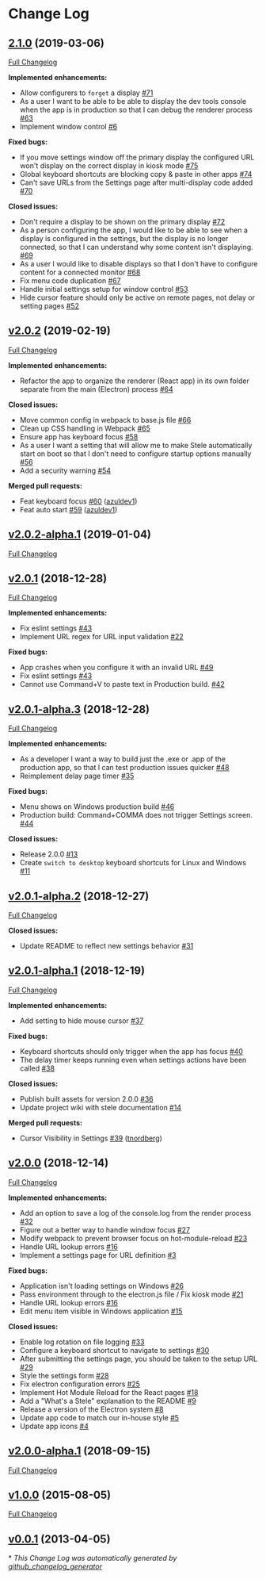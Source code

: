 # Change Log

## [2.1.0](https://github.com/scimusmn/stele/tree/2.1.0) (2019-03-06)
[Full Changelog](https://github.com/scimusmn/stele/compare/v2.0.2...2.1.0)

**Implemented enhancements:**

- Allow configurers to `forget` a display [\#71](https://github.com/scimusmn/stele/issues/71)
- As a user I want to be able to be able to display the dev tools console when the app is in production so that I can debug the renderer process [\#63](https://github.com/scimusmn/stele/issues/63)
- Implement window control [\#6](https://github.com/scimusmn/stele/issues/6)

**Fixed bugs:**

- If you move settings window off the primary display the configured URL won't display on the correct display in kiosk mode [\#75](https://github.com/scimusmn/stele/issues/75)
- Global keyboard shortcuts are blocking copy & paste in other apps [\#74](https://github.com/scimusmn/stele/issues/74)
- Can't save URLs from the Settings page after multi-display code added [\#70](https://github.com/scimusmn/stele/issues/70)

**Closed issues:**

- Don't require a display to be shown on the primary display [\#72](https://github.com/scimusmn/stele/issues/72)
- As a person configuring the app, I would like to be able to see when a display is configured in the settings, but the display is no longer connected, so that I can understand why some content isn't displaying. [\#69](https://github.com/scimusmn/stele/issues/69)
- As a user I would like to disable displays so that I don't have to configure content for a connected monitor [\#68](https://github.com/scimusmn/stele/issues/68)
- Fix menu code duplication [\#67](https://github.com/scimusmn/stele/issues/67)
- Handle initial settings setup for window control [\#53](https://github.com/scimusmn/stele/issues/53)
- Hide cursor feature should only be active on remote pages, not delay or setting pages [\#52](https://github.com/scimusmn/stele/issues/52)

## [v2.0.2](https://github.com/scimusmn/stele/tree/v2.0.2) (2019-02-19)
[Full Changelog](https://github.com/scimusmn/stele/compare/v2.0.2-alpha.1...v2.0.2)

**Implemented enhancements:**

- Refactor the app to organize the renderer \(React app\) in its own folder separate from the main \(Electron\) process [\#64](https://github.com/scimusmn/stele/issues/64)

**Closed issues:**

- Move common config in webpack to base.js file [\#66](https://github.com/scimusmn/stele/issues/66)
- Clean up CSS handling in Webpack [\#65](https://github.com/scimusmn/stele/issues/65)
- Ensure app has keyboard focus [\#58](https://github.com/scimusmn/stele/issues/58)
- As a user I want a setting that will allow me to make Stele automatically start on boot so that I don't need to configure startup options manually [\#56](https://github.com/scimusmn/stele/issues/56)
- Add a security warning [\#54](https://github.com/scimusmn/stele/issues/54)

**Merged pull requests:**

- Feat keyboard focus [\#60](https://github.com/scimusmn/stele/pull/60) ([azuldev1](https://github.com/azuldev1))
- Feat auto start [\#59](https://github.com/scimusmn/stele/pull/59) ([azuldev1](https://github.com/azuldev1))

## [v2.0.2-alpha.1](https://github.com/scimusmn/stele/tree/v2.0.2-alpha.1) (2019-01-04)
[Full Changelog](https://github.com/scimusmn/stele/compare/v2.0.1...v2.0.2-alpha.1)

## [v2.0.1](https://github.com/scimusmn/stele/tree/v2.0.1) (2018-12-28)
[Full Changelog](https://github.com/scimusmn/stele/compare/v2.0.1-alpha.3...v2.0.1)

**Implemented enhancements:**

- Fix eslint settings [\#43](https://github.com/scimusmn/stele/issues/43)
- Implement URL regex for URL input validation [\#22](https://github.com/scimusmn/stele/issues/22)

**Fixed bugs:**

- App crashes when you configure it with an invalid URL [\#49](https://github.com/scimusmn/stele/issues/49)
- Fix eslint settings [\#43](https://github.com/scimusmn/stele/issues/43)
- Cannot use Command+V to paste text in Production build. [\#42](https://github.com/scimusmn/stele/issues/42)

## [v2.0.1-alpha.3](https://github.com/scimusmn/stele/tree/v2.0.1-alpha.3) (2018-12-28)
[Full Changelog](https://github.com/scimusmn/stele/compare/v2.0.1-alpha.2...v2.0.1-alpha.3)

**Implemented enhancements:**

- As a developer I want a way to build just the .exe or .app of the production app, so that I can test production issues quicker [\#48](https://github.com/scimusmn/stele/issues/48)
- Reimplement delay page timer [\#35](https://github.com/scimusmn/stele/issues/35)

**Fixed bugs:**

- Menu shows on Windows production build [\#46](https://github.com/scimusmn/stele/issues/46)
- Production build: Command+COMMA does not trigger Settings screen.  [\#44](https://github.com/scimusmn/stele/issues/44)

**Closed issues:**

- Release 2.0.0 [\#13](https://github.com/scimusmn/stele/issues/13)
- Create `switch to desktop` keyboard shortcuts for Linux and Windows [\#11](https://github.com/scimusmn/stele/issues/11)

## [v2.0.1-alpha.2](https://github.com/scimusmn/stele/tree/v2.0.1-alpha.2) (2018-12-27)
[Full Changelog](https://github.com/scimusmn/stele/compare/v2.0.1-alpha.1...v2.0.1-alpha.2)

**Closed issues:**

- Update README to reflect new settings behavior [\#31](https://github.com/scimusmn/stele/issues/31)

## [v2.0.1-alpha.1](https://github.com/scimusmn/stele/tree/v2.0.1-alpha.1) (2018-12-19)
[Full Changelog](https://github.com/scimusmn/stele/compare/v2.0.0...v2.0.1-alpha.1)

**Implemented enhancements:**

- Add setting to hide mouse cursor [\#37](https://github.com/scimusmn/stele/issues/37)

**Fixed bugs:**

- Keyboard shortcuts should only trigger when the app has focus [\#40](https://github.com/scimusmn/stele/issues/40)
- The delay timer keeps running even when settings actions have been called [\#38](https://github.com/scimusmn/stele/issues/38)

**Closed issues:**

- Publish built assets for version 2.0.0 [\#36](https://github.com/scimusmn/stele/issues/36)
- Update project wiki with stele documentation [\#14](https://github.com/scimusmn/stele/issues/14)

**Merged pull requests:**

- Cursor Visibility in Settings [\#39](https://github.com/scimusmn/stele/pull/39) ([tnordberg](https://github.com/tnordberg))

## [v2.0.0](https://github.com/scimusmn/stele/tree/v2.0.0) (2018-12-14)
[Full Changelog](https://github.com/scimusmn/stele/compare/v2.0.0-alpha.1...v2.0.0)

**Implemented enhancements:**

- Add an option to save a log of the console.log from the render process [\#32](https://github.com/scimusmn/stele/issues/32)
- Figure out a better way to handle window focus [\#27](https://github.com/scimusmn/stele/issues/27)
- Modify webpack to prevent browser focus on hot-module-reload [\#23](https://github.com/scimusmn/stele/issues/23)
- Handle URL lookup errors [\#16](https://github.com/scimusmn/stele/issues/16)
- Implement a settings page for URL definition [\#3](https://github.com/scimusmn/stele/issues/3)

**Fixed bugs:**

- Application isn't loading settings on Windows [\#26](https://github.com/scimusmn/stele/issues/26)
- Pass environment through to the electron.js file / Fix kiosk mode [\#21](https://github.com/scimusmn/stele/issues/21)
- Handle URL lookup errors [\#16](https://github.com/scimusmn/stele/issues/16)
- Edit menu item visible in Windows application [\#15](https://github.com/scimusmn/stele/issues/15)

**Closed issues:**

- Enable log rotation on file logging [\#33](https://github.com/scimusmn/stele/issues/33)
- Configure a keyboard shortcut to navigate to settings [\#30](https://github.com/scimusmn/stele/issues/30)
- After submitting the settings page, you should be taken to the setup URL [\#29](https://github.com/scimusmn/stele/issues/29)
- Style the settings form [\#28](https://github.com/scimusmn/stele/issues/28)
- Fix electron configuration errors [\#25](https://github.com/scimusmn/stele/issues/25)
- Implement Hot Module Reload for the React pages [\#18](https://github.com/scimusmn/stele/issues/18)
- Add a "What's a Stele" explanation to the README [\#9](https://github.com/scimusmn/stele/issues/9)
- Release a version of the Electron system [\#8](https://github.com/scimusmn/stele/issues/8)
- Update app code to match our in-house style [\#5](https://github.com/scimusmn/stele/issues/5)
- Update app icons [\#4](https://github.com/scimusmn/stele/issues/4)

## [v2.0.0-alpha.1](https://github.com/scimusmn/stele/tree/v2.0.0-alpha.1) (2018-09-15)
[Full Changelog](https://github.com/scimusmn/stele/compare/v1.0.0...v2.0.0-alpha.1)

## [v1.0.0](https://github.com/scimusmn/stele/tree/v1.0.0) (2015-08-05)
[Full Changelog](https://github.com/scimusmn/stele/compare/v0.0.1...v1.0.0)

## [v0.0.1](https://github.com/scimusmn/stele/tree/v0.0.1) (2013-04-05)


\* *This Change Log was automatically generated by [github_changelog_generator](https://github.com/skywinder/Github-Changelog-Generator)*